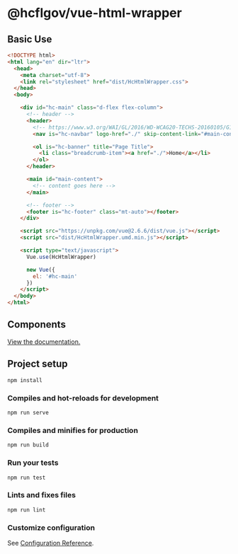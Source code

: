 # @hcflgov/vue-html-wrapper

## Basic Use

```html
<!DOCTYPE html>
<html lang="en" dir="ltr">
  <head>
    <meta charset="utf-8">
    <link rel="stylesheet" href="dist/HcHtmlWrapper.css">
  </head>
  <body>

    <div id="hc-main" class="d-flex flex-column">
      <!-- header -->
      <header>
        <!-- https://www.w3.org/WAI/GL/2016/WD-WCAG20-TECHS-20160105/G1 -->
        <nav is="hc-navbar" logo-href="./" skip-content-link="#main-content" class="v-card"></nav>

        <ol is="hc-banner" title="Page Title">
          <li class="breadcrumb-item"><a href="./">Home</a></li>
        </ol>
      </header>

      <main id="main-content">
        <!-- content goes here -->
      </main>

      <!-- footer -->
      <footer is="hc-footer" class="mt-auto"></footer>
    </div>

    <script src="https://unpkg.com/vue@2.6.6/dist/vue.js"></script>
    <script src="dist/HcHtmlWrapper.umd.min.js"></script>

    <script type="text/javascript">
      Vue.use(HcHtmlWrapper)

      new Vue({
        el: '#hc-main'
      })
    </script>
  </body>
</html>
```

## Components

[View the documentation.](https://commbocc.github.io/hcflgov-vue-html-wrapper/docs/)

## Project setup
```
npm install
```

### Compiles and hot-reloads for development
```
npm run serve
```

### Compiles and minifies for production
```
npm run build
```

### Run your tests
```
npm run test
```

### Lints and fixes files
```
npm run lint
```

### Customize configuration
See [Configuration Reference](https://cli.vuejs.org/config/).
